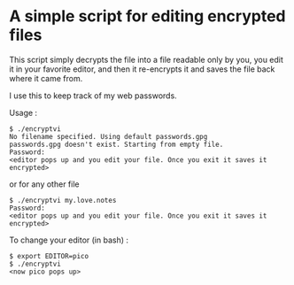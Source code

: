 # A simple script for editing encrypted files

This script simply decrypts the file into a file readable only by you, you edit it in your favorite editor, and then it re-encrypts it and saves the file back where it came from.

I use this to keep track of my web passwords.

Usage : 

    $ ./encryptvi 
    No filename specified. Using default passwords.gpg
    passwords.gpg doesn't exist. Starting from empty file.
    Password: 
    <editor pops up and you edit your file. Once you exit it saves it encrypted>

or for any other file

    $ ./encryptvi my.love.notes
    Password:
    <editor pops up and you edit your file. Once you exit it saves it encrypted>
    
To change your editor (in bash) :

    $ export EDITOR=pico
    $ ./encryptvi
    <now pico pops up>
